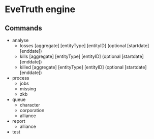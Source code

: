 # EveTruth engine


## Commands

- analyse
  - losses [aggregate] [entityType] [entityID] (optional [startdate] [enddate])
  - kills [aggregate] [entityType] [entityID] (optional [startdate] [enddate])
  - killed [aggregate] [entityType] [entityID] (optional [startdate] [enddate])
- process
  - jobs
  - missing
  - zkb
- queue
  - character
  - corporation
  - alliance
- report
  - alliance
- test

